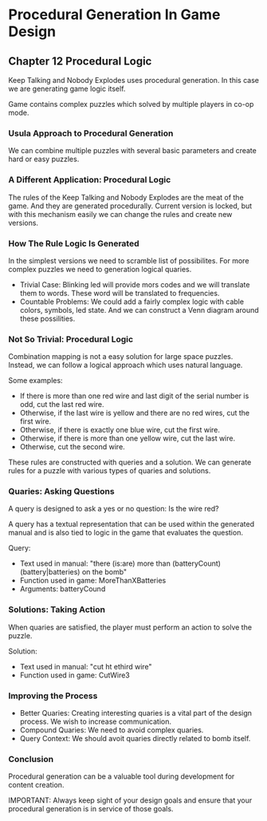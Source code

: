 # Procedural Generation In Game Design

## Chapter 12 Procedural Logic

Keep Talking and Nobody Explodes uses procedural generation. In this case we are generating game logic itself.

Game contains complex puzzles which solved by multiple players in co-op mode.

### Usula Approach to Procedural Generation

We can combine multiple puzzles with several basic parameters and create hard or easy puzzles.

### A Different Application: Procedural Logic

The rules of the Keep Talking and Nobody Explodes are the meat of the game. And they are generated procedurally. Current version is locked, but with this mechanism easily we can change the rules and create new versions.

### How The Rule Logic Is Generated

In the simplest versions we need to scramble list of possibilites. For more complex puzzles we need to generation logical quaries.

- Trivial Case: Blinking led will provide mors codes and we will translate them to words. These word will be translated to frequencies.
- Countable Problems: We could add a fairly complex logic with cable colors, symbols, led state. And we can construct a Venn diagram around these possilities.

### Not So Trivial: Procedural Logic

Combination mapping is not a easy solution for large space puzzles. Instead, we can follow a logical approach which uses natural language.

Some examples:

- If there is more than one red wire and last digit of the serial number is odd, cut the last red wire.
- Otherwise, if the last wire is yellow and there are no red wires, cut the first wire.
- Otherwise, if there is exactly one blue wire, cut the first wire.
- Otherwise, if there is more than one yellow wire, cut the last wire.
- Otherwise, cut the second wire.

These rules are constructed with queries and a solution. We can generate rules for a puzzle with various types of quaries and solutions.

### Quaries: Asking Questions

A query is designed to ask a yes or no question: Is the wire red?

A query has a textual representation that can be used within the generated manual and is also tied to logic in the game that evaluates the question.

Query:
- Text used in manual: "there (is:are) more than (batteryCount) (battery|batteries) on the bomb"
- Function used in game: MoreThanXBatteries
- Arguments: batteryCound

### Solutions: Taking Action

When quaries are satisfied, the player must perform an action to solve the puzzle.

Solution:
- Text used in manual: "cut ht ethird wire"
- Function used in game: CutWire3

### Improving the Process

- Better Quaries: Creating interesting quaries is a vital part of the design process. We wish to increase communication.
- Compound Quaries: We need to avoid complex quaries.
- Query Context: We should avoit quaries directly related to bomb itself.

### Conclusion

Procedural generation can be a valuable tool during development for content creation.

IMPORTANT: Always keep sight of your design goals and ensure that your procedural generation is in service of those goals.

